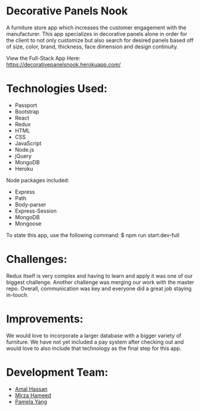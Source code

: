 # Decorative Panels Nook
A furniture store app which increases the customer engagement with the manufacturer. This app specializes in decorative panels alone in order for the client to not only customize but also search for desired panels based off of size, color, brand, thickness, face dimension and design continuity. 

View the Full-Stack App Here:
https://decorativepanelsnook.herokuapp.com/

# Technologies Used:
* Passport
* Bootstrap
* React
* Redux
* HTML
* CSS
* JavaScript
* Node.js
* jQuery
* MongoDB
* Heroku

Node packages included:
* Express
* Path
* Body-parser
* Express-Session
* MongoDB
* Mongoose

To state this app, use the following command:
$ npm run start:dev-full

# Challenges:
Redux itself is very complex and having to learn and apply it was one of our biggest challenge. Another challenge was merging our work with the master repo. Overall, communication was key and everyone did a great job staying in-touch.

# Improvements:
We would love to incorporate a larger database with a bigger variety of furniture. We have not yet included a pay system after checking out and would love to also include that technology as the final step for this app.

# Development Team:
* [Amal Hassan](https://github.com/amalhassan007)
* [Mirza Hameed](https://github.com/mrhdigital)
* [Pamela Yang](https://github.com/pyang08)



